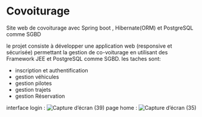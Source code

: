 # Covoiturage
Site web de covoiturage avec Spring boot , Hibernate(ORM) et PostgreSQL comme SGBD

le projet consiste à développer une application web (responsive et sécurisée) permettant la gestion de co-voiturage en utilisant des Framework JEE et PostgreSQL comme SGBD. 
les taches sont: 
  - inscription et authentification
  - gestion véhicules 
  - gestion pilotes 
  - gestion trajets 
  - gestion Réservation

interface login : 
![Capture d’écran (39)](https://user-images.githubusercontent.com/82058469/208109848-72d33f77-6342-4821-a1f1-07cc7d0080b3.png)
page home :
![Capture d’écran (35)](https://user-images.githubusercontent.com/82058469/208111395-21593eeb-3a3b-405a-9c67-847140ec0201.png)

